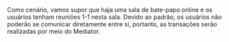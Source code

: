 Como cenário, vamos supor que haja uma sala de bate-papo online e os usuários tenham reuniões 1-1 nesta sala. Devido ao padrão, os usuários não poderão se comunicar diretamente entre si, portanto, as transações serão realizadas por meio do Mediator.